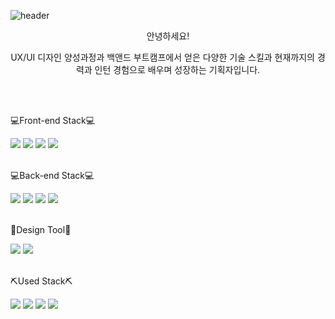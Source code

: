 <!--
**santa2224/santa2224** is a ✨ _special_ ✨ repository because its `README.md` (this file) appears on your GitHub profile.

Here are some ideas to get you started:

- 🔭 I’m currently working on ...
- 🌱 I’m currently learning ...
- 👯 I’m looking to collaborate on ...
- 🤔 I’m looking for help with ...
- 💬 Ask me about ...
- 📫 How to reach me: ...
- 😄 Pronouns: ...
- ⚡ Fun fact: ...
-->
![header](https://capsule-render.vercel.app/api?type=transparent&color=auto&height=300&section=header&text=🙋‍♂️introduce🙋‍♂️&desc=InJun%20Github&descSize=45&descAlign=70&descAlignY=75&fontSize=90&animation=fadeIn&fontColor=ff7761)

<p align="center">안녕하세요!</p>
<p align="center">UX/UI 디자인 양성과정과 백앤드 부트캠프에서 얻은 다양한 기술 스킬과 현재까지의 경력과 인턴 경험으로 배우며 성장하는 기획자입니다.</p>

<br><br>

<p>💻Front-end Stack💻</p>
<div>
  <!--Html5-->
  <img src="https://img.shields.io/badge/HTML5-E34F26?style=flat&logo=HTML5&logoColor=white"/>
  <!--Css-->
  <img src="https://img.shields.io/badge/CSS-1572B6?style=flat&logo=CSS3&logoColor=white"/>
  <!--javascript-->
  <img src="https://img.shields.io/badge/JavaScript-F7DF1E?style=flat&logo=JavaScript&logoColor=white"/>
  <!--JQuery-->
  <img src="https://img.shields.io/badge/JQuery-0769AD?style=flat&logo=jQuery&logoColor=white"/>
</div>

<br>

<p>💻Back-end Stack💻</p>
<div>
  <!--JPA-->
  <img src="https://img.shields.io/badge/JPA-004027?style=flat&logo=Jameson&logoColor=white"/>
  <!--spring-->
  <img src="https://img.shields.io/badge/Spring-6DB33F?style=flat&logo=Simkl&logoColor=white"/>
  <!--thymeleaf-->
  <img src="https://img.shields.io/badge/thymeleaf-111324?style=flat&logo=Thymeleaf&logoColor=white"/>
  <!--oracle-->
  <img src="https://img.shields.io/badge/oracle-F80000?style=flat&logo=oracle&logoColor=white"/>
 </div>
 
 <br>
 
 <!-- design-->
 <p>🎨Design Tool🎨</p>
 <div>
   <!--Photoshop-->
  <img src="https://img.shields.io/badge/Adobe Photoshop-31A8FF?style=flat&logo=adobephotoshop&logoColor=white"/>
   <!--Illustrator-->
  <img src="https://img.shields.io/badge/Adobe Illustrator-FF9A00?style=flat&logo=adobeillustrator&logoColor=white"/>
 </div>
 
 <br>

<!--Used Stack-->
 <p>⛏Used Stack⛏</p>
<div>
  <!--github-->
  <img src="https://img.shields.io/badge/Github-181717?style=flat&logo=github&logoColor=white"/>
  <!--google analytics-->
  <img src="https://img.shields.io/badge/Googleanalytics-E37400?style=flat&logo=googleanalytics&logoColor=white"/>
  <!--google business-->
  <img src="https://img.shields.io/badge/GooglemyBusiness-4285F4?style=flat&logo=googlemybusiness&logoColor=white"/>
  <!--google street view-->
  <img src="https://img.shields.io/badge/GoogleStreetview-FEC111?style=flat&logo=googlestreetview&logoColor=white"/>
</div>
